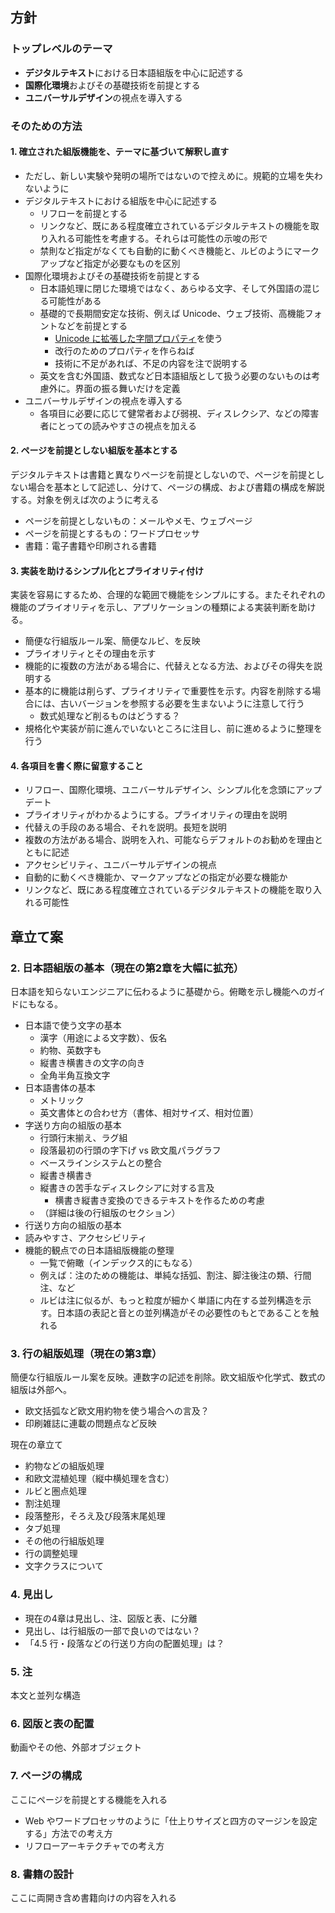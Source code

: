 ## 方針
### トップレベルのテーマ
- **デジタルテキスト**における日本語組版を中心に記述する
- **国際化環境**およびその基礎技術を前提とする
- **ユニバーサルデザイン**の視点を導入する

### そのための方法
#### 1. 確立された組版機能を、テーマに基づいて解釈し直す
- ただし、新しい実験や発明の場所ではないので控えめに。規範的立場を失わないように
- デジタルテキストにおける組版を中心に記述する
  - リフローを前提とする
  - リンクなど、既にある程度確立されているデジタルテキストの機能を取り入れる可能性を考慮する。それらは可能性の示唆の形で
  - 禁則など指定がなくても自動的に動くべき機能と、ルビのようにマークアップなど指定が必要なものを区別
- 国際化環境およびその基礎技術を前提とする
  - 日本語処理に閉じた環境ではなく、あらゆる文字、そして外国語の混じる可能性がある
  - 基礎的で長期間安定な技術、例えば Unicode、ウェブ技術、高機能フォントなどを前提とする
    - [Unicode に拡張した字間プロパティ](https://github.com/w3c/jlreq/blob/gh-pages/docs/spacing_property/spacing_property.md)を使う
    - 改行のためのプロパティを作らねば
    - 技術に不足があれば、不足の内容を注で説明する
  - 英文を含む外国語、数式など日本語組版として扱う必要のないものは考慮外に。界面の振る舞いだけを定義
- ユニバーサルデザインの視点を導入する
  - 各項目に必要に応じて健常者および弱視、ディスレクシア、などの障害者にとっての読みやすさの視点を加える

#### 2. ページを前提としない組版を基本とする
デジタルテキストは書籍と異なりページを前提としないので、ページを前提としない場合を基本として記述し、分けて、ページの構成、および書籍の構成を解説する。対象を例えば次のように考える
- ページを前提としないもの：メールやメモ、ウェブページ
- ページを前提とするもの：ワードプロセッサ
- 書籍：電子書籍や印刷される書籍

#### 3. 実装を助けるシンプル化とプライオリティ付け
実装を容易にするため、合理的な範囲で機能をシンプルにする。またそれぞれの機能のプライオリティを示し、アプリケーションの種類による実装判断を助ける。
- 簡便な行組版ルール案、簡便なルビ、を反映
- プライオリティとその理由を示す
- 機能的に複数の方法がある場合に、代替えとなる方法、およびその得失を説明する
- 基本的に機能は削らず、プライオリティで重要性を示す。内容を削除する場合には、古いバージョンを参照する必要を生まないように注意して行う
  - 数式処理など削るものはどうする？
- 規格化や実装が前に進んでいないところに注目し、前に進めるように整理を行う

#### 4. 各項目を書く際に留意すること
- リフロー、国際化環境、ユニバーサルデザイン、シンプル化を念頭にアップデート
- プライオリティがわかるようにする。プライオリティの理由を説明
- 代替えの手段のある場合、それを説明。長短を説明
- 複数の方法がある場合、説明を入れ、可能ならデフォルトのお勧めを理由とともに記述
- アクセシビリティ、ユニバーサルデザインの視点
- 自動的に動くべき機能か、マークアップなどの指定が必要な機能か
- リンクなど、既にある程度確立されているデジタルテキストの機能を取り入れる可能性



## 章立て案

### 2. 日本語組版の基本（現在の第2章を大幅に拡充）
日本語を知らないエンジニアに伝わるように基礎から。俯瞰を示し機能へのガイドにもなる。

- 日本語で使う文字の基本
  - 漢字（用途による文字数）、仮名
  - 約物、英数字も
  - 縦書き横書きの文字の向き
  - 全角半角互換文字
- 日本語書体の基本
  - メトリック
  - 英文書体との合わせ方（書体、相対サイズ、相対位置）
- 字送り方向の組版の基本
  - 行頭行末揃え、ラグ組
  - 段落最初の行頭の字下げ vs 欧文風パラグラフ
  - ベースラインシステムとの整合
  - 縦書き横書き
  - 縦書きの苦手なディスレクシアに対する言及
    - 横書き縦書き変換のできるテキストを作るための考慮
  - （詳細は後の行組版のセクション）
- 行送り方向の組版の基本
- 読みやすさ、アクセシビリティ
- 機能的観点での日本語組版機能の整理
  - 一覧で俯瞰（インデックス的にもなる）
  - 例えば：注のための機能は、単純な括弧、割注、脚注後注の類、行間注、など
  - ルビは注に似るが、もっと粒度が細かく単語に内在する並列構造を示す。日本語の表記と音との並列構造がその必要性のもとであることを触れる

### 3. 行の組版処理（現在の第3章）
簡便な行組版ルール案を反映。連数字の記述を削除。欧文組版や化学式、数式の組版は外部へ。
- 欧文括弧など欧文用約物を使う場合への言及？
- 印刷雑誌に連載の問題点など反映

現在の章立て
- 約物などの組版処理
- 和欧文混植処理（縦中横処理を含む）
- ルビと圏点処理
- 割注処理
- 段落整形，そろえ及び段落末尾処理
- タブ処理
- その他の行組版処理
- 行の調整処理
- 文字クラスについて

### 4. 見出し
- 現在の4章は見出し、注、図版と表、に分離
- 見出し、は行組版の一部で良いのではない？
- 「4.5 行・段落などの行送り方向の配置処理」は？

### 5. 注
本文と並列な構造

### 6. 図版と表の配置
動画やその他、外部オブジェクト

### 7. ページの構成
ここにページを前提とする機能を入れる
- Web やワードプロセッサのように「仕上りサイズと四方のマージンを設定する」方法での考え方
- リフローアーキテクチャでの考え方

### 8. 書籍の設計
ここに両開き含め書籍向けの内容を入れる

